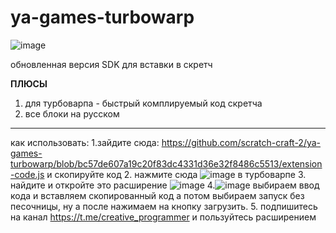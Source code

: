 # ya-games-turbowarp
![image](https://github.com/user-attachments/assets/e0dc62cd-81a2-4248-9233-a8f3a4e576cf)

обновленная версия SDK для вставки в скретч

<b>ПЛЮСЫ</b>
1. для турбоварпа - быстрый комплируемый код скретча
2. все блоки на русском
-------------------------------------
как использовать:
1.зайдите сюда: https://github.com/scratch-craft-2/ya-games-turbowarp/blob/bc57de607a19c20f83dc4331d36e32f8486c5513/extension-code.js и скопируйте код
2. нажмите сюда ![image](https://github.com/user-attachments/assets/91c38fc3-d682-47ad-ba4b-7df8bd7e26d4) в турбоварпе
3. найдите и откройте это расширение ![image](https://github.com/user-attachments/assets/d720e04c-3664-4723-b26b-52326cc26b2a)
4.![image](https://github.com/user-attachments/assets/6db4d922-9c0b-473b-b9e0-eedc72479889) выбираем ввод кода и вставляем скопированный код а потом выбираем запуск без песочницы, ну а после нажимаем на кнопку загрузить.
5. подпишитесь на канал https://t.me/creative_programmer и пользуйтесь расширением
